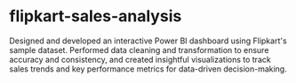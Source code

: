 # flipkart-sales-analysis
Designed and developed an interactive Power BI dashboard using Flipkart's sample dataset. Performed data cleaning and transformation to ensure accuracy and consistency, and created insightful visualizations to track sales trends and key performance metrics for data-driven decision-making.

